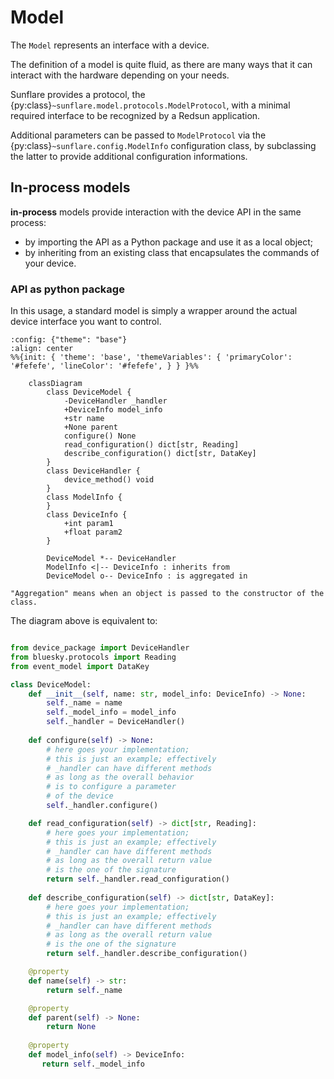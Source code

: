 # Model

The `Model` represents an interface with a device.

The definition of a model is quite fluid, as there are many ways that it can interact with the hardware depending on your needs.

Sunflare provides a protocol, the {py:class}`~sunflare.model.protocols.ModelProtocol`, with a minimal required interface to be recognized by a Redsun application.

Additional parameters can be passed to `ModelProtocol` via the {py:class}`~sunflare.config.ModelInfo` configuration class, by subclassing the latter to provide additional configuration informations.

## In-process models

**in-process** models provide interaction with the device API in the same process:
  - by importing the API as a Python package and use it as a local object;
  - by inheriting from an existing class that encapsulates the commands of your device.

### API as python package

In this usage, a standard model is simply a wrapper around the actual device interface you want to control.

```mermaid
:config: {"theme": "base"}
:align: center
%%{init: { 'theme': 'base', 'themeVariables': { 'primaryColor': '#fefefe', 'lineColor': '#fefefe', } } }%%

    classDiagram
        class DeviceModel {
            -DeviceHandler _handler
            +DeviceInfo model_info
            +str name
            +None parent
            configure() None
            read_configuration() dict[str, Reading]
            describe_configuration() dict[str, DataKey]
        }
        class DeviceHandler {
            device_method() void
        }
        class ModelInfo {
        }
        class DeviceInfo {
            +int param1
            +float param2
        }

        DeviceModel *-- DeviceHandler
        ModelInfo <|-- DeviceInfo : inherits from
        DeviceModel o-- DeviceInfo : is aggregated in
```

```{tip}
"Aggregation" means when an object is passed to the constructor of the class.
```

The diagram above is equivalent to:

```python

from device_package import DeviceHandler
from bluesky.protocols import Reading
from event_model import DataKey

class DeviceModel:
    def __init__(self, name: str, model_info: DeviceInfo) -> None:
        self._name = name
        self._model_info = model_info
        self._handler = DeviceHandler()
    
    def configure(self) -> None:
        # here goes your implementation;
        # this is just an example; effectively
        # _handler can have different methods
        # as long as the overall behavior
        # is to configure a parameter
        # of the device
        self._handler.configure()

    def read_configuration(self) -> dict[str, Reading]:
        # here goes your implementation;
        # this is just an example; effectively
        # _handler can have different methods
        # as long as the overall return value
        # is the one of the signature
        return self._handler.read_configuration()
    
    def describe_configuration(self) -> dict[str, DataKey]:
        # here goes your implementation;
        # this is just an example; effectively
        # _handler can have different methods
        # as long as the overall return value
        # is the one of the signature
        return self._handler.describe_configuration()

    @property
    def name(self) -> str:
        return self._name

    @property
    def parent(self) -> None:
        return None
    
    @property
    def model_info(self) -> DeviceInfo:
       return self._model_info
```
